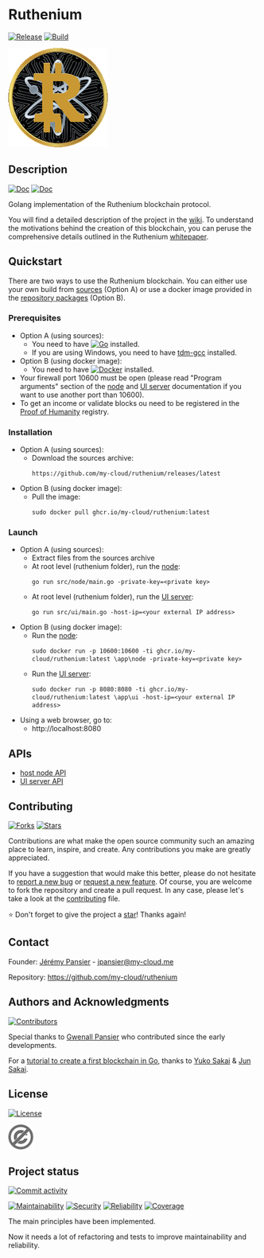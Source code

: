 # Ruthenium
[![Release](https://img.shields.io/github/release/my-cloud/ruthenium?logo=github)](https://github.com/my-cloud/ruthenium/releases)
[![Build](https://img.shields.io/github/actions/workflow/status/my-cloud/ruthenium/build.yml?logo=github)](https://github.com/my-cloud/ruthenium/actions?query=workflow%3ABuild+event%3Apush+branch%3Amain)

![Ruthenium coin](doc/coin.png)

## Description
[![Doc](https://img.shields.io/badge/doc-wiki-blue?logo=github)](https://github.com/my-cloud/ruthenium/wiki)
[![Doc](https://img.shields.io/badge/doc-whitepaper-blue?logo=github)](https://github.com/my-cloud/ruthenium/wiki/Whitepaper)

Golang implementation of the Ruthenium blockchain protocol.

You will find a detailed description of the project in the [wiki](https://github.com/my-cloud/ruthenium/wiki/Home). To understand the motivations behind the creation of this blockchain, you can peruse the comprehensive details outlined in the Ruthenium [whitepaper](https://github.com/my-cloud/ruthenium/wiki/Whitepaper). 

## Quickstart
There are two ways to use the Ruthenium blockchain. You can either use your own build from [sources](https://github.com/my-cloud/ruthenium/releases) (Option A) or use a docker image provided in the [repository packages](https://github.com/my-cloud/ruthenium/pkgs/container/ruthenium) (Option B).

### Prerequisites
* Option A (using sources):
  * You need to have [![Go](https://img.shields.io/github/go-mod/go-version/my-cloud/ruthenium?logo=go)](https://go.dev/dl/) installed.
  * If you are using Windows, you need to have [tdm-gcc](https://jmeubank.github.io/tdm-gcc/) installed.
* Option B (using docker image):
  * You need to have [![Docker](https://img.shields.io/badge/docker-grey?logo=docker)](https://www.docker.com/) installed.
* Your firewall port 10600 must be open (please read "Program arguments" section of the [node](src/node/README.md#program-arguments) and [UI server](src/ui/README.md#program-arguments) documentation if you want to use another port than 10600).
* To get an income or validate blocks ou need to be registered in the [Proof of Humanity](https://github.com/my-cloud/ruthenium/wiki/Whitepaper#proof-of-humanity) registry.

### Installation
* Option A (using sources):
  * Download the sources archive:
    ```
    https://github.com/my-cloud/ruthenium/releases/latest
    ```
* Option B (using docker image):
  * Pull the image:
    ```
    sudo docker pull ghcr.io/my-cloud/ruthenium:latest
    ```

### Launch
* Option A (using sources):
  * Extract files from the sources archive
  * At root level (ruthenium folder), run the [node](src/node/README.md):
    ```
    go run src/node/main.go -private-key=<private key>
    ```
  * At root level (ruthenium folder), run the [UI server](src/ui/README.md):
    ```
    go run src/ui/main.go -host-ip=<your external IP address>
    ```
* Option B (using docker image):
  * Run the [node](src/node/README.md):
    ```
    sudo docker run -p 10600:10600 -ti ghcr.io/my-cloud/ruthenium:latest \app\node -private-key=<private key>
    ```
  * Run the [UI server](src/ui/README.md):
    ```
    sudo docker run -p 8080:8080 -ti ghcr.io/my-cloud/ruthenium:latest \app\ui -host-ip=<your external IP address>
    ```
* Using a web browser, go to:
  * http://localhost:8080

## APIs
* [host node API](src/node/README.md#api)
* [UI server API](src/ui/README.md#api)

## Contributing
[![Forks](https://img.shields.io/github/forks/my-cloud/ruthenium?logo=github)](https://github.com/my-cloud/ruthenium/fork)
[![Stars](https://img.shields.io/github/stars/my-cloud/ruthenium?logo=github)](https://github.com/my-cloud/ruthenium)

Contributions are what make the open source community such an amazing place to learn, inspire, and create. Any contributions you make are greatly appreciated.

If you have a suggestion that would make this better, please do not hesitate to [report a new bug](https://github.com/my-cloud/ruthenium/issues/new?assignees=&labels=bug&template=bug_report.md&title=) or [request a new feature](https://github.com/my-cloud/ruthenium/issues/new?assignees=&labels=enhancement&template=feature_request.md&title=). Of course, you are welcome to fork the repository and create a pull request. In any case, please let's take a look at the [contributing](.github/CONTRIBUTING.md) file.

⭐ Don't forget to give the project a [star](https://docs.github.com/en/get-started/exploring-projects-on-github/saving-repositories-with-stars)! Thanks again!

## Contact
Founder: [Jérémy Pansier](https://github.com/JeremyPansier) - jpansier@my-cloud.me

Repository: https://github.com/my-cloud/ruthenium

## Authors and Acknowledgments
[![Contributors](https://img.shields.io/github/contributors/my-cloud/ruthenium?logo=github)](https://github.com/my-cloud/ruthenium/graphs/contributors)

Special thanks to [Gwenall Pansier](https://github.com/Gwenall) who contributed since the early developments.

For a [tutorial to create a first blockchain in Go][1], thanks to [Yuko Sakai][2] & [Jun Sakai][3].

## License
[![License](https://img.shields.io/github/license/my-cloud/ruthenium?label=⚖&nbsp;license)](LICENSE)

![license.png](doc/license.png)

## Project status
[![Commit activity](https://img.shields.io/github/commit-activity/m/my-cloud/ruthenium?logo=github)](https://github.com/my-cloud/ruthenium/commits/main)

[![Maintainability](https://sonarcloud.io/api/project_badges/measure?project=my-cloud_ruthenium&metric=sqale_rating)](https://sonarcloud.io/component_measures?id=my-cloud_ruthenium&metric=sqale_rating)
[![Security](https://sonarcloud.io/api/project_badges/measure?project=my-cloud_ruthenium&metric=security_rating)](https://sonarcloud.io/component_measures?id=my-cloud_ruthenium&metric=security_rating)
[![Reliability](https://sonarcloud.io/api/project_badges/measure?project=my-cloud_ruthenium&metric=reliability_rating)](https://sonarcloud.io/component_measures?id=my-cloud_ruthenium&metric=reliability_rating)
[![Coverage](https://img.shields.io/sonar/coverage/my-cloud_ruthenium/main?logo=sonarcloud&server=https%3A%2F%2Fsonarcloud.io)](https://sonarcloud.io/component_measures?id=my-cloud_ruthenium&metric=coverage)

The main principles have been implemented.

Now it needs a lot of refactoring and tests to improve maintainability and
reliability.

[1]: https://www.udemy.com/course/golang-how-to-build-a-blockchain-in-go/ "Udemy tutorial to build a blockchain in Go"
[2]: https://www.udemy.com/user/myeigoworld/ "Yuko Sakai LinkedIn profile"
[3]: https://udemy.com/user/jun-sakai/ "Jun Sakai LinkedIn profile"
